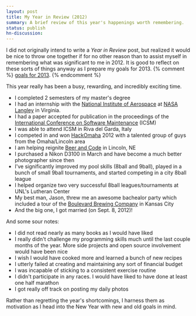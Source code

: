```yaml
---
layout: post
title: My Year in Review (2012)
summary: A brief review of this year's happenings worth remembering.
status: publish
hn-discussion:
---
```


I did not originally intend to write a *Year in Review* post, but realized
it would be nice to throw one together if for no other reason than to assist
myself in remembering what was significant to me in 2012. It is good to reflect
on these sorts of things anyway as I prepare my goals for 2013.
{% comment %}
[goals for 2013](http://joshbranchaud.com/2013/01/01/Arbitrarily-Timed-Resolutions.html).
{% endcomment %}

This year really has been a busy, rewarding, and incredibly exciting time.

- I completed 2 semesters of my master's degree
- I had an internship with the
[National Institute of Aerospace](http://www.nianet.org/)
at [NASA Langley](http://www.nasa.gov/centers/langley/home/index.html)
in Virginia.
- I had a paper accepted for publication in the proceedings of
the [International Conference on Software Maintenance](http://selab.fbk.eu/icsm2012/) (ICSM)
- I was able to attend ICSM in Riva del Garda, Italy
- I competed in and won [HackOmaha](http://hackomaha.com/) 2012 with
a talented group of guys from the Omaha/Lincoln area
- I am helping reignite [Beer and Code](http://beerandco.de)
in Lincoln, NE
- I purchased a Nikon D3100 in March and have become a much better photographer
since then
- I've significantly improved my pool skills (8ball and 9ball), played in a
bunch of small 9ball tournaments, and started competing in a city 8ball league
- I helped organize two very successful 8ball leagues/tournaments at UNL's
Lutheran Center
- My best man, Jason, threw me an awesome bachealor party which included
a tour of the [Boulevard Brewing Company](http://www.boulevard.com/)
in Kansas City
- And the big one, I got married (on Sept. 8, 2012)!

And some sour notes:

- I did not read nearly as many books as I would have liked
- I really didn't challenge my programming skills much until the last couple
months of the year. More side projects and open source involvement would have
been nice
- I wish I would have cooked more and learned a bunch of new recipes
- I utterly failed at creating and maintaining any sort of financial budget
- I was incapable of sticking to a consistent exercise routine
- I didn't participate in any races. I would have liked to have done at least
one half marathon
- I got really off track on posting my daily photos

Rather than regretting the year's shortcomings, I harness them as motivation
as I head into the New Year with new and old goals in mind.

